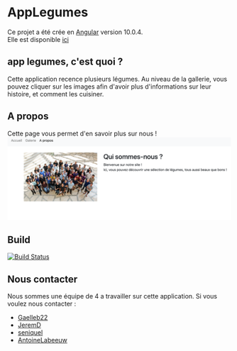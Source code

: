 # AppLegumes

Ce projet a été crée en [Angular](https://github.com/angular/angular-cli) version 10.0.4.  
Elle est disponible [ici](https://antoinelabeeuw.github.io/app-legumes) 

## app legumes, c'est quoi ?

Cette application recence plusieurs légumes. Au niveau de la gallerie, vous pouvez cliquer sur les images afin d'avoir plus d'informations sur leur histoire, et comment les cuisiner.

## A propos

Cette page vous permet d'en savoir plus sur nous !
![apropos](/githubImages/apropos.png)

## Build

[![Build Status](https://travis-ci.org/AntoineLabeeuw/app-legumes.svg?branch=master)](https://travis-ci.org/AntoineLabeeuw/app-legumes)

## Nous contacter

Nous sommes une équipe de 4 a travailler sur cette application. Si vous voulez nous contacter :
- [Gaelleb22](https://github.com/Gaelleb22)
- [JeremD](https://github.com/JeremD)
- [seniquel](https://github.com/seniquel)
- [AntoineLabeeuw](https://github.com/AntoineLabeeuw)
